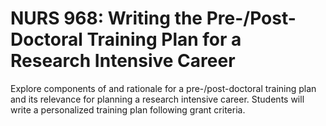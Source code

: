 # NURS 968: Writing the Pre-/Post-Doctoral Training Plan for a Research Intensive Career

Explore components of and rationale for a pre-/post-doctoral training plan and its relevance for planning a research intensive career. Students will write a personalized training plan following grant criteria.